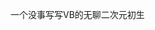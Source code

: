一个没事写写VB的无聊二次元初生
<!---
cyc-cycc/cyc-cycc is a ✨ special ✨ repository because its `README.md` (this file) appears on your GitHub profile.
You can click the Preview link to take a look at your changes.
--->
